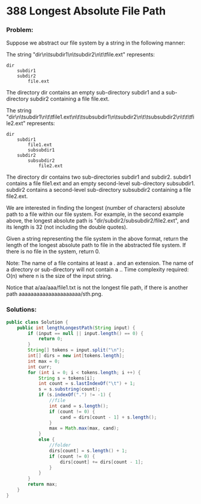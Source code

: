 # 388 Longest Absolute File Path

### Problem:

Suppose we abstract our file system by a string in the following manner:

The string "dir\n\tsubdir1\n\tsubdir2\n\t\tfile.ext" represents:

```
dir
    subdir1
    subdir2
        file.ext
```

The directory dir contains an empty sub-directory subdir1 and a sub-directory subdir2 containing a file file.ext.

The string "dir\n\tsubdir1\n\t\tfile1.ext\n\t\tsubsubdir1\n\tsubdir2\n\t\tsubsubdir2\n\t\t\tfile2.ext" represents:

```
dir
    subdir1
        file1.ext
        subsubdir1
    subdir2
        subsubdir2
            file2.ext
```

The directory dir contains two sub-directories subdir1 and subdir2. subdir1 contains a file file1.ext and an empty second-level sub-directory subsubdir1. subdir2 contains a second-level sub-directory subsubdir2 containing a file file2.ext.

We are interested in finding the longest (number of characters) absolute path to a file within our file system. For example, in the second example above, the longest absolute path is "dir/subdir2/subsubdir2/file2.ext", and its length is 32 (not including the double quotes).

Given a string representing the file system in the above format, return the length of the longest absolute path to file in the abstracted file system. If there is no file in the system, return 0.

Note:
The name of a file contains at least a . and an extension.
The name of a directory or sub-directory will not contain a ..
Time complexity required: O(n) where n is the size of the input string.

Notice that a/aa/aaa/file1.txt is not the longest file path, if there is another path aaaaaaaaaaaaaaaaaaaaa/sth.png.

### Solutions:

```java
public class Solution {
    public int lengthLongestPath(String input) {
        if (input == null || input.length() == 0) {
            return 0;
        }
        String[] tokens = input.split("\n");
        int[] dirs = new int[tokens.length];
        int max = 0;
        int curr;
        for (int i = 0; i < tokens.length; i ++) {
            String s = tokens[i];
            int count = s.lastIndexOf("\t") + 1;
            s = s.substring(count);
            if (s.indexOf(".") != -1) {
                //file
                int cand = s.length();
                if (count != 0) {
                    cand = dirs[count - 1] + s.length();
                }
                max = Math.max(max, cand);
            }
            else {
                //folder
                dirs[count] = s.length() + 1;
                if (count != 0) {
                    dirs[count] += dirs[count - 1];
                }
            }
        }
        return max;
    }
}
```